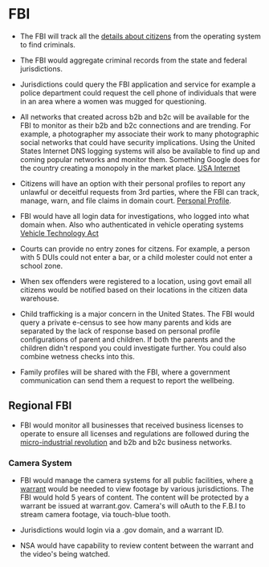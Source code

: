 # FBI

- The FBI will track all the [details about citizens](./citizen-tracking-system/) from the operating system to find criminals.

- The FBI would aggregate criminal records from the state and federal jurisdictions.

- Jurisdictions could query the FBI application and service for example a police department could request the cell phone of individuals that were in an area where a women was mugged for questioning.

- All networks that created across b2b and b2c will be available for the FBI to monitor as their b2b and b2c connections and are trending. For example, a photographer my associate their work to many photographic social networks that could have security implications. Using the United States Internet DNS logging systems will also be available to find up and coming popular networks and monitor them. Something Google does for the country creating a monopoly in the market place. [USA Internet](/USA-Internet/)

- Citizens will have an option with their personal profiles to report any unlawful or deceitful requests from 3rd parties, where the FBI can track, manage, warn, and file claims in domain court. [Personal Profile](/grants/personal-profile/).

- FBI would have all login data for investigations, who logged into what domain when. Also who authenticated in vehicle operating systems [Vehicle Technology Act](/vehicle-technology-act/)

- Courts can provide no entry zones for citzens. For example, a person with 5 DUIs could not enter a bar, or a child molester could not enter a school zone.

- When sex offenders were registered to a location, using govt email all citizens would be notified based on their locations in
  the citizen data warehouse.

- Child trafficking is a major concern in the United States. The FBI would query a private e-census to see how many parents and kids are separated by the lack of response based on personal profile configurations of parent and children. If both the parents and the children didn't respond you could investigate further. You could also combine wetness checks into this.

- Family profiles will be shared with the FBI, where a government communication can send them a request to report the wellbeing.

## Regional FBI

- FBI would monitor all businesses that received business licenses to operate to ensure all licenses and regulations are followed during the [micro-industrial revolution](/grants/micro-industrial-revolution/) and b2b and b2c business networks.

### Camera System

- FBI would manage the camera systems for all public facilities, where [a warrant](/warrant-gov/) would be needed to view footage by various jurisdictions. The FBI would hold 5 years of content. The content will be protected by a warrant be issued at warrant.gov. Camera's will oAuth to the F.B.I to stream camera footage, via touch-blue tooth.

- Jurisdictions would login via a .gov domain, and a warrant ID.

- NSA would have capability to review content between the warrant and the video's being watched.
